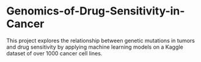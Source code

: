 # Genomics-of-Drug-Sensitivity-in-Cancer
This project explores the relationship between genetic mutations in tumors and drug sensitivity by applying machine learning models on a Kaggle dataset of over 1000 cancer cell lines.
